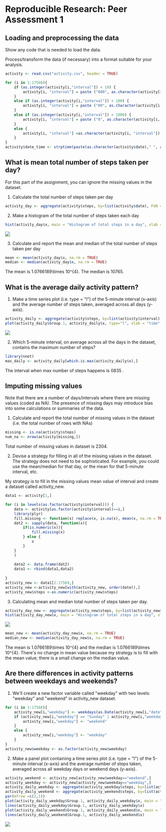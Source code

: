 # Reproducible Research: Peer Assessment 1


## Loading and preprocessing the data
Show any code that is needed to load the data.


Process/transform the data (if necessary) into a format suitable for your analysis.



```r
activity <- read.csv("activity.csv", header = TRUE)

for (i in 1:17568){
    if (as.integer(activity[i,"interval"]) < 10) {
        activity[i, "interval"] = paste ("000", as.character(activity[i, "interval"]), sep="")
    }
    else if (as.integer(activity[i,"interval"]) < 100) {
        activity[i, "interval"] = paste ("00", as.character(activity[i, "interval"]), sep="")
    }
    else if (as.integer(activity[i,"interval"]) < 1000) {
        activity[i, "interval"] = paste ("0", as.character(activity[i, "interval"]), sep="")
    }
    else {
        activity[i, "interval"] =as.character(activity[i, "interval"])
    }
}
activity$date_time <- strptime(paste(as.character(activity$date)," ", activity$interval, sep = ""), format = "%Y-%m-%d %H%M")
```

## What is mean total number of steps taken per day?
For this part of the assignment, you can ignore the missing values in the dataset.

1. Calculate the total number of steps taken per day


```r
activity_day <- aggregate(activity$steps, by=list(activity$date), FUN = sum)
```

2. Make a histogram of the total number of steps taken each day


```r
hist(activity_day$x, main = "Histogram of total steps in a day", xlab = "Total steps in a day")
```

![](PA1_files/figure-html/unnamed-chunk-1-1.png) 

3. Calculate and report the mean and median of the total number of steps taken per day


```r
mean <- mean(activity_day$x, na.rm = TRUE)
median <- median(activity_day$x, na.rm = TRUE)
```

The mean is 1.0766189\times 10^{4}.
The median is 10765.

## What is the average daily activity pattern?

1. Make a time series plot (i.e. type = "l") of the 5-minute interval (x-axis) and the average number of steps taken, averaged across all days (y-axis).


```r
activity_daily <- aggregate(activity$steps, by=list(activity$interval), FUN= mean, na.rm=TRUE )
plot(activity_daily$Group.1, activity_daily$x, type="l", xlab = "time", ylab = "average steps in 5 mininterval")
```

![](PA1_files/figure-html/activity_daily-1.png) 

2. Which 5-minute interval, on average across all the days in the dataset, contains the maximum number of steps?


```r
library(nnet)
max_daily <- activity_daily[which.is.max(activity_daily$x),]
```

The interval when max number of steps happens is 0835 .

## Imputing missing values
Note that there are a number of days/intervals where there are missing values (coded as NA). The presence of missing days may introduce bias into some calculations or summaries of the data.

1. Calculate and report the total number of missing values in the dataset (i.e. the total number of rows with NAs)


```r
missing <- is.na(activity$steps)
num_na <- nrow(activity[missing,])
```
Total number of missing values in dataset is 2304.


2. Devise a strategy for filling in all of the missing values in the dataset. The strategy does not need to be sophisticated. For example, you could use the mean/median for that day, or the mean for that 5-minute interval, etc.

My strategy is to fill in the missing values mean value of interval and create a dataset called activity_new.

```r
data1 <- activity[1,]

for (i in levels(as.factor(activity$interval))) {
    data <- activity[as.factor(activity$interval)==i,]
    library(plyr)
    fill.missing <- function(x) replace(x, is.na(x), mean(x, na.rm = TRUE))
    dat2 <- sapply(data, function(x){
        if(is.numeric(x)){
            fill.missing(x)
        } else {
            x
        }
    }
    )
    
    data2 <- data.frame(dat2)  
    data1 <- rbind(data1,data2)
    
}
activity_new <- data1[2:17569,]
activity_new <-activity_new[with(activity_new, order(date)),]
activity_new$steps <-as.numeric(activity_new$steps)
```

3. Calculating mean and median total number of steps taken per day.


```r
activity_day_new <- aggregate(activity_new$steps, by=list(activity_new$date), FUN = sum)
hist(activity_day_new$x, main = "Histogram of total steps in a day", xlab = "Total steps in a day")
```

![](PA1_files/figure-html/activity_day_new-1.png) 

```r
mean_new <- mean(activity_day_new$x, na.rm = TRUE)
median_new <- median(activity_day_new$x, na.rm = TRUE)
```

The mean is 1.0766189\times 10^{4} and the median is 1.0766189\times 10^{4}.
There's no change in mean value because my strategy is to fill with the mean value; there is a small change on the median value.

## Are there differences in activity patterns between weekdays and weekends?

1. We'll create a new factor variable called "weekday" with two levels: "weekday" and "weekend" in activity_new dataset.


```r
for (i in 1:17568){
    activity_new[i,"weekday"] <- weekdays(as.Date(activity_new[i,"date"]))
    if (activity_new[i,"weekday"] == "Sunday" | activity_new[i,"weekday"] == "Saturday") {
        activity_new[i,"weekday"] <- "weekend"
    }
    else {
        activity_new[i,"weekday"] <- "weekday"
    }
}
activity_new$weekday <- as.factor(activity_new$weekday)
```

2. Make a panel plot containing a time series plot (i.e. type = "l") of the 5-minute interval (x-axis) and the average number of steps taken, averaged across all weekday days or weekend days (y-axis).


```r
activity_weekend <- activity_new[activity_new$weekday=="weekend",]
activity_weekday <- activity_new[activity_new$weekday=="weekday",]
activity_daily_weekday <- aggregate(activity_weekday$steps, by=list(activity_weekday$interval), FUN= mean )
activity_daily_weekend <- aggregate(activity_weekend$steps, by=list(activity_weekend$interval), FUN= mean )
par(mfrow =c(2,1))
plot(activity_daily_weekday$Group.1, activity_daily_weekday$x, main = "Weekday", type = "n", xlab = "interval", ylab = "average steps")
lines(activity_daily_weekday$Group.1, activity_daily_weekday$x)
plot(activity_daily_weekend$Group.1, activity_daily_weekend$x, main = "Weekday", type = "n", xlab = "interval", ylab = "average steps")
lines(activity_daily_weekend$Group.1, activity_daily_weekend$x)
```

![](PA1_files/figure-html/unnamed-chunk-4-1.png) 
